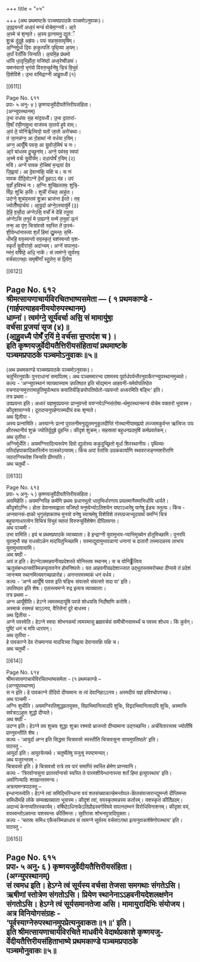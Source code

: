 +++
title = "०५"

+++
(अथ प्रथमाष्टके पञ्चमप्रपाठके पञ्चमोऽनुवाकः)।  
उ॒प॒प्र॒यन्तो॑ अध्व॒रं मन्त्रं॑ वोचेमा॒ग्नये॑। आ॒रे  
अ॒स्मे च॑ शृण्व॒ते। अ॒स्य प्र॒त्नामनु॒ द्युत॑ँ  
शु॒क्रं दु॑दुह्रे॒ अह्र॑यः। पयः॑ सहस्र॒सामृषि॑म्।  
अ॒ग्निर्मू॒र्धा दि॒वः क॒कुत्पतिः॑ पृथि॒व्या अ॒यम्।  
अ॒पाँ रेताँ॑सि जिन्वति। अ॒यमि॒ह प्र॑थमो  
धा॑यि धा॒तृभि॒र्होता॒ यजि॑ष्ठो अध्व॒रेष्वीड्यः॑।  
यमप्न॑वानो॒ भृग॑वो विरुरु॒चुर्वने॑षु चि॒त्रं वि॒भुवं॑  
वि॒शेवि॑शे। उ॒भा वा॑मिद्राग्नी आहु॒वध्यै॑ (१)

[[611]]

Page No. ६११  
प्रपा॰ ५ अनु॰ ४ ) कृष्णयजुर्वेदीयतैत्तिरीयसंहिता।  
(अग्न्युपस्थानम्)  
उ॒भा राध॑सः स॒ह मा॑द॒यध्यै॑। उ॒भा दा॒तारा॑-  
वि॒षाँ र॑यी॒णामु॒भा वाज॑स्य सा॒तये॑ हुवे वाम्।  
अ॒यं ते॒ योनि॑र्ऋ॒त्वियो॒ यतो॑ जा॒तो अरो॑चथाः।  
तं जा॒नन्न॑ग्न॒ आ रो॒हाथा॑ नो वर्धया र॒यिम्।  
अग्न॒ आयूँ॑षि पवस॒ आ सु॒वोर्ज॒मिषं॑ च नः।  
आ॒रे बा॑धस्व दु॒च्छुना॑म्। अग्ने॒ पव॑स्व॒ स्वपा॑  
अ॒स्मे वर्चः॑ सु॒वीर्य॑म्। दध॒त्पोषँ॑ र॒यिम् (२)  
मयि॑। अग्ने॑ पावक रो॒चिषा॑ म॒न्द्रया॑ देव  
जि॒ह्वया॑। आ दे॒वान्व॑क्षि॒ यक्षि॑ च। स नः॑  
पावक दीदि॒वोऽग्ने॑ दे॒वाँ इ॒हाऽऽ व॑ह। उप॑  
य॒ज्ञँ ह॒विश्च॑ नः। अ॒ग्निः शुचि॑व्रततमः॒ शुचि॒-  
र्विप्रः॒ शुचिः॑ क॒विः। शुची॑ रोचत॒ आहु॑तः।  
उद॑ग्ने॒ शुच॑य॒स्तव॑ शु॒क्रा भ्राज॑न्त ईरते। तव॒  
ज्योतीँ॑ष्या॒र्चयः॑। आ॒यु॒र्दा अ॑ग्ने॒ऽस्यायु॑र्मे (३)  
दे॒हि॒ व॒र्चो॒दा अ॑ग्नेऽसि॒ वर्चो॑ मे देहि तनू॒पा  
अ॑ग्नेऽसि त॒नुवं॑ मे पा॒ह्यग्ने॒ यन्मे॑ त॒नुवा॑ ऊ॒नं  
तन्म॒ आ पृ॑ण॒ चित्रा॑वसो स्व॒स्ति ते॑ पा॒रम॑-  
शी॒येन्धा॑नास्त्वा श॒तँ हिमा॑ द्यु॒मन्तः॒ स॒मि॑-  
धीमहि॒ वय॒स्वन्तो वय॒स्कृतं॒ यश॑स्वन्तो य॒श-  
स्कृतँ॑ सु॒वीरा॑सो॒ अदा॑भ्यम्। अग्ने॑ सपत्न॒द-  
म्भ॑नं॒ वर्षि॑ष्ठे॒ अधि॒ नाके॑। सं त्वम॑ग्ने॒ सूर्य॑स्य॒  
वर्च॑साऽगथाः॒ समृषी॑णाँ स्तु॒तेन॒ सं प्रि॒येण॒

[[612]]

Page No. ६१२  
श्रीमत्सायणाचार्यविरचितभाष्यसमेता — ( १ प्रथमकाण्डे -  
(गार्हपत्याहवनीययोरुपस्थानम्)  
धाम्ना॑। त्वम॑ग्ने॒ सूर्य॑वर्चा असि॒ सं मामायु॑षा॒  
वर्च॑सा प्र॒जया॑ सृज (४)॥  
(आ॒हु॒वध्यै पोषँ॑ र॒यिं मे॒ वर्च॑सा स॒प्तद॑श च )।  
इति कृष्णयजुर्वेदीयतैत्तिरीयसंहितायां प्रथमाष्टके  
पञ्चमप्रपाठके पञ्चमोऽनुवाकः॥५॥
--------  
(अथ प्रथमकाण्डे पञ्चमप्रपाठके पञ्चमोऽनुवाकः)।  
चतुर्भिरनुवाकैः पुनराधानां समापितम्। अथ पञ्चममारभ्य दशमस्य पूर्वार्धपर्यन्तैरनुवाकैरग्न्युपस्थानमुच्यते।  
कल्पः - ‘अग्न्युपस्थानं व्याख्यास्याम उपतिष्ठत इति चोद्यमान आहवनी-यमेवोपतिष्ठेत वचनादन्यमुत्तरामाहुतिमुपोत्थाय कवातिर्यङ्ङिवोपतिष्ठेतो-पप्रयन्तो अध्वरमिति षड्भिः’ इति।  
तत्र प्रथमा -  
उपप्रयन्त इति। अध्वरं यज्ञमुपप्रयन्तः प्राप्नुवन्तो वयग्नयेऽग्निसंतोषा-र्थमुपस्थानमन्त्रं वोचेम वक्तारो भूयास्म। कीदृशायाग्नये। दूरादप्यनुग्रहेणास्मदीयं वचः शृण्वते।  
अथ द्वितीया -  
अस्य प्रत्नामिति। अस्याग्नेः प्रत्नां पुरातनीमनुद्युतमनुकूलदीप्तिं गोस्थानीयामह्नयो लज्जामकुर्वन्त ऋत्विजः पयः क्षीरस्थानीयं शुक्रं ज्योतिर्दुदुह्रे दुहन्ति। कीदृशं शुक्रम्। सहस्रसां बहुधनप्रदमृषिं कर्मप्रवर्तकम्।  
अथ तृतीया -  
अग्निर्मूर्धेति। अयमग्निरादित्यरूपेण दिवो द्युलोस्य ककुदुच्छ्रितो मूर्धा शिरस्थानीयः। पृथिव्याः पतिर्दाहपाकादिकारित्वेन पालकोऽप्ययम्। किंच अपां रेतांसि उदककार्याणि स्थावरजङ्गमशरीराणि जठराग्निरूपेश जिन्वति प्रीणयति।  
अथ चतुर्थी -

[[613]]

Page No. ६१३  
प्रपा॰ ५ अनु॰ ५ ) कृष्णयजुर्वेदीयतैत्तिरीयसंहिता।  
अयमिहेति। अयमग्निरिह कर्मणि प्रथमः प्रधानभूतो धातृभिर्धारणाय प्रयतमानैस्माभिर्धायि धार्यते। कीदृशोऽग्निः। होता देवानामाह्वाता यजिष्ठो मनुष्येभ्योऽतिशयेन यष्टाऽध्वरेषु यागेषु ईड्यः स्तुत्यः। किंच - अप्नवानसं-ज्ञको भृगुसंज्ञकाश्च मुनयो वनेषु स्वाश्रमेषु विशेविशे तत्तत्प्रजाभ्युदयार्थं यमग्निं चित्रं बहुयागाधारत्वेन विचित्रं विभुवं व्याप्तं विरुरुचुर्विशेषेण दीपितवन्तः।  
अथ पञ्चमी -  
उभा वामिति। इयं च प्रथमप्रपाठके व्याख्याता। हे इन्द्राग्नी युवामुभाव-प्याभिमुख्येन होतुमिच्छामि। पुनरपि युवामुभौ सह राधसोऽन्नेन मादयितुभिच्छामि। यस्माद्युवामुभावन्नानां धनानां च दातारौ तस्मादन्नस्य लाभाय युवामुभावायामि।  
अथ षष्ठी -  
अयं त इति। हेऽग्नेऽयमाहवनीयप्रदेशस्ते योनिस्तव स्थानम्। स च योनित्विय ऋतुसंबन्धात्सर्वस्मिन्नप्यृतावनेन होमनिष्पत्तेः। यत आहवनीयप्रदेशाज्जात उद्भूतस्त्वमरोचथा दीप्यसे तं प्रदेशं जानन्मम स्थानमित्यवगच्छन्नारोह। अनन्तरमस्माकं धनं वर्धय।  
कल्पः - ‘अग्ने आयूँषि पवस इति षड्भिः संवत्सरे संवत्सरे सदा वा’ इति।  
उपतिष्ठत इति शेषः। एतास्त्वमग्ने रुद्र इत्यत्र व्याख्याताः।  
तत्र प्रथमा –  
अग्न आयूँषीति। हेऽग्ने त्वमस्मदायूंषि पवसे शोधयसि निर्दोषाणि करोषि।  
अस्माकं रसमन्नं चाऽऽनय, वैरिसेनां दूरे बाधस्व।  
अथ द्वितीया -  
अग्ने पवस्वेति। हेऽग्ने स्वपाः शोभनकर्मा त्वमस्मासु ब्रह्मवर्चसं समीचीनसामर्थ्यं च पवस्व शोधय। किं कुर्वन्। पुष्टिं धनं च मयि धारयन्।  
अथ तृतीया -  
हे पावकाग्ने देव रोचमानया मादयित्र्या जिह्वया देवानावक्षि यक्षि च।  
अथ चतुर्थी -

[[614]]

Page No. ६१४  
श्रीमत्सायणाचार्यविरचितभाष्यसमेता - (१ प्रथमकाण्डे –  
(अग्न्युपस्थानम्)  
स न इति। हे पावकाग्ने दीदिवो दीप्यमानः स त्वं देवानिहाऽऽनय। अस्मदीयं यज्ञं हविश्चोपगच्छ।  
अथ पञ्चमी -  
अग्निः शुचीति। अयमग्निरतिशुद्धव्रतयुक्तः, विप्राभिमानित्वादपि शुचिः, विद्वदभिमानित्वादपि शुचिः, अस्माभिः सर्वत्राऽऽहुतः शुद्धो दीप्यते।  
अथ षष्ठी -  
उदग्न इति। हेऽग्ने तव शुचयः शुद्धाः शुक्रा रश्मयो भ्राजन्तो दीप्यामाना उद्गच्छन्ति। अर्चयितारस्तव ज्योतींषि प्राप्नुवन्तीति शेषः।  
कल्पः - ‘आयुर्दा अग्न इति सिद्धमा चित्रावसो स्वस्तीति चित्रावसुना सायमुपतिष्ठते’ इति।  
पाठस्तु -  
आयुर्दा इति। आपूरयेत्यर्थः। चतुर्ष्वेतेषु यजुःषु स्पष्टमन्यत्।  
अथ यजुरन्तरम् -  
चित्रावसो इति। हे चित्रावसो रात्रे तव पारं समाप्तिं स्वस्ति क्षेमेण प्राप्नवानि।  
कल्पः - ‘त्रिरर्वाग्वसुना प्रातरर्वाग्वसो स्वस्ति ते पारमशीयेन्धानास्त्वा शतँ हिमा इत्युपस्थाय’ इति।  
अर्वागित्यादिः शाखान्तरमन्त्रः।  
अत्रत्यमन्त्रपाठस्तु –  
इन्धानास्त्वेति। हेऽग्ने त्वां समिद्भिरिन्धाना वयं शतसंख्याकान्हेमन्तोपल-क्षितसंवत्सरान्द्युमन्तो दीप्तिमन्तः समिधीमहि लोके सम्यक्प्रख्याता भूयास्म। कीदृशं त्वां, वयस्कृतमन्नस्य कर्तारम्। यशस्कृतं कीर्तिप्रदम्। अदाभ्यं केनाप्यतिरस्कार्यम्। वर्षिष्ठेऽधिनाकेऽतिप्रौढस्वर्गविषये सपत्नदम्भनं विरोधिविनाशनम्। कीदृशा वयं, वयस्वन्तोऽन्नवन्तः यशस्वन्तः कीर्तिमन्तः। सुवीरासः शोभनपुत्रादियुक्ताः।  
कल्पः - ‘चतस्रः समिध एकैकस्मिन्नाधाय सं त्वमग्ने सूर्यस्य वर्चसाऽगथा इत्यनुवाकशेषेणोपस्थाय’ इति।  
पाठस्तु -

[[615]]

Page No. ६१५  
प्रपा॰ ५ अनु॰ ६ ) कृष्णयजुर्वेदीयतैत्तिरीयसंहिता।  
(अग्न्युपस्थानम्)  
सं त्वमध इति। हेऽग्ने त्वं सूर्यस्य वर्चसा तेजसा समगथाः संगतेऽसि। ऋषीणां स्तोत्रेण संगतोऽसि। प्रियेण स्थानेनाऽऽहवनीयदेशलक्षणेन संगतोऽसि। हेऽग्ने त्वं सूर्यसमानतेजा असि। मामायुरादिभिः संयोजय।  
अत्र विनियोगसंग्रहः -  
‘पूर्वस्याग्नेरुपस्थानमुपप्रेत्यनुवाकतः॥१॥’ इति।  
इति श्रीमत्सायणाचार्यविरचिते माधवीये वेदार्थप्रकाशे कृष्णयजु-र्वेदीयतैत्तिरीयसंहिताभाष्ये प्रथमकाण्डे पञ्चमप्रपाठके  
पञ्चमोनुवाकः॥५॥
-------  
